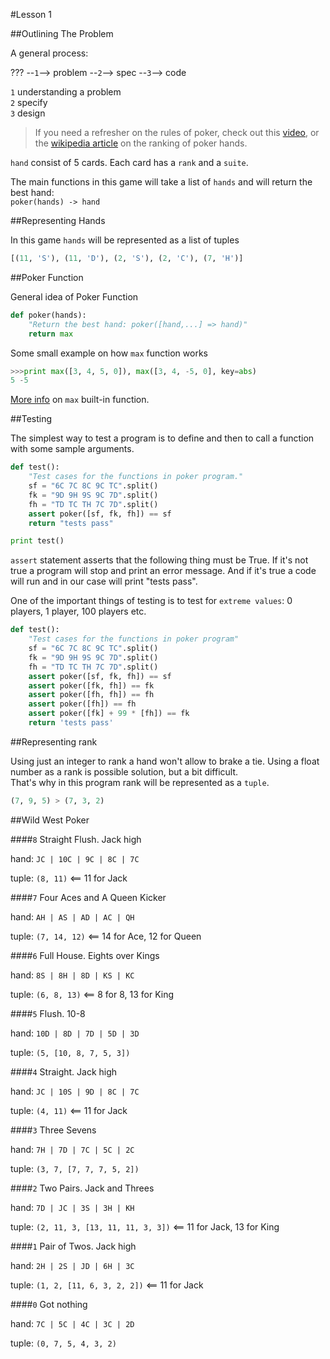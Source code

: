 #Lesson 1


##Outlining The Problem

A general process:

??? --`1`--> problem --`2`--> spec --`3`--> code
  
`1` understanding a problem  
`2` specify  
`3` design
 

>If you need a refresher on the rules of poker, check out this [video](http://www.udacity.com/view#Course/cs212/CourseRev/apr2012/Unit/71001/Nugget/56009), or the [wikipedia article](http://en.wikipedia.org/wiki/List_of_poker_hands) on the ranking of poker hands.


`hand` consist of 5 cards. Each card has a `rank` and a `suite`.  

The main functions in this game will take a list of `hands` and will return the best hand:  
`poker(hands) -> hand`


##Representing Hands

In this game `hands` will be represented as a list of tuples 
 
```python
[(11, 'S'), (11, 'D'), (2, 'S'), (2, 'C'), (7, 'H')]
```


##Poker Function

General idea of Poker Function

```python
def poker(hands):
    "Return the best hand: poker([hand,...] => hand)"
    return max
```

Some small example on how `max` function works

```python
>>>print max([3, 4, 5, 0]), max([3, 4, -5, 0], key=abs)
5 -5
```

[More info](https://docs.python.org/3/library/functions.html#max) on `max` built-in function.


##Testing

The simplest way to test a program is to define and then to call a function with some sample arguments.  

```python
def test():
	"Test cases for the functions in poker program."
	sf = "6C 7C 8C 9C TC".split()
	fk = "9D 9H 9S 9C 7D".split()
	fh = "TD TC TH 7C 7D".split()
	assert poker([sf, fk, fh]) == sf
	return "tests pass"

print test()
```

`assert` statement asserts that the following thing must be True. If it's not true a program will stop and print an error message. And if it's true a code will run and in our case will print "tests pass".

One of the important things of testing is to test for `extreme values`: 0 players, 1 player, 100 players etc.

```python
def test():
    "Test cases for the functions in poker program"
    sf = "6C 7C 8C 9C TC".split() 
    fk = "9D 9H 9S 9C 7D".split() 
    fh = "TD TC TH 7C 7D".split()
    assert poker([sf, fk, fh]) == sf
    assert poker([fk, fh]) == fk
    assert poker([fh, fh]) == fh
    assert poker([fh]) == fh
    assert poker([fk] + 99 * [fh]) == fk
    return 'tests pass'
```


##Representing rank

Using just an integer to rank a hand won't allow to brake a tie. Using a float number as a rank is possible solution, but a bit difficult.  
That's why in this program rank will be represented as a `tuple`. 

```python
(7, 9, 5) > (7, 3, 2)
```


##Wild West Poker

####`8` Straight Flush. Jack high

hand: `JC | 10C | 9C | 8C | 7C`

tuple: `(8, 11)` <== 11 for Jack


####`7` Four Aces and A Queen Kicker

hand: `AH | AS | AD | AC | QH`

tuple: `(7, 14, 12)` <== 14 for Ace, 12 for Queen

####`6` Full House. Eights over Kings

hand: `8S | 8H | 8D | KS | KC`

tuple: `(6, 8, 13)` <== 8 for 8, 13 for King

####`5` Flush. 10-8

hand: `10D | 8D | 7D | 5D | 3D`

tuple: `(5, [10, 8, 7, 5, 3])`

####`4` Straight. Jack high

hand: `JC | 10S | 9D | 8C | 7C`

tuple: `(4, 11)` <== 11 for Jack

####`3` Three Sevens

hand: `7H | 7D | 7C | 5C | 2C`

tuple: `(3, 7, [7, 7, 7, 5, 2])`

####`2` Two Pairs. Jack and Threes

hand: `7D | JC | 3S | 3H | KH`

tuple: `(2, 11, 3, [13, 11, 11, 3, 3])` <== 11 for Jack, 13 for King

####`1` Pair of Twos. Jack high

hand: `2H | 2S | JD | 6H | 3C`

tuple: `(1, 2, [11, 6, 3, 2, 2])` <== 11 for Jack

####`0` Got nothing

hand: `7C | 5C | 4C | 3C | 2D`

tuple: `(0, 7, 5, 4, 3, 2)`
